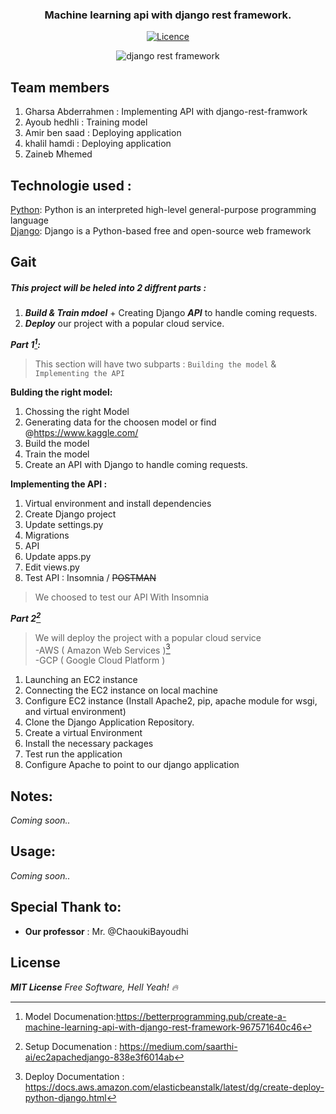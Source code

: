 <div align="center">
<h3> Machine learning api with django rest framework.</h3>

[![Licence](https://github.com/qbdq/SOA_Presentation/blob/main/)](LICENSE)

![django rest framework ](https://github.com/qbdq/SOA_Presentation/blob/main/assests/images/django_rest.png?raw=true)
</div>

## Team members

1. Gharsa Abderrahmen : Implementing API with django-rest-framwork
2. Ayoub hedhli : Training model
3. Amir ben saad : Deploying application
4. khalil hamdi : Deploying application
5. Zaineb Mhemed

## Technologie used :
[Python]: Python is an interpreted high-level general-purpose programming language    
[Django]: Django is a Python-based free and open-source web framework 



## Gait

##### This project will be heled into 2 diffrent parts :

  1. ***Build & Train mdoel*** + Creating Django ***API*** to handle coming requests.
  2. ***Deploy*** our project with a popular cloud service.

***Part 1[^1]:***

>This section will have two subparts : `Building the model` & `Implementing the API`

__Bulding the right model:__ 
 1. Chossing the right Model
 2. Generating data for the choosen model or find @https://www.kaggle.com/
 3. Build the model
 4. Train the model
 5. Create an API with Django to handle coming requests.

__Implementing the API :__
 1. Virtual environment and install dependencies
 2. Create Django project
 3. Update settings.py
 4. Migrations
 5. API
 6. Update apps.py
 7. Edit views.py
 8. Test API : Insomnia / ~~POSTMAN~~


>We choosed to test our API With Insomnia



***Part 2[^2]***

>We will deploy the project with a popular cloud service   
    -AWS ( Amazon Web Services )[^3]  
    -GCP ( Google Cloud Platform )

1) Launching an EC2 instance
2) Connecting the EC2 instance on local machine
3) Configure EC2 instance (Install Apache2, pip, apache module for wsgi, and virtual environment)
4) Clone the Django Application Repository.
5) Create a virtual Environment
6) Install the necessary packages
7) Test run the application
8) Configure Apache to point to our django application  

## Notes:
*Coming soon..*

## Usage:
*Coming soon..*


## Special Thank to:
- **Our professor** : Mr. @ChaoukiBayoudhi

## License
***MIT License***
*Free Software, Hell Yeah! 🔥*



[^1]: Model Documenation:https://betterprogramming.pub/create-a-machine-learning-api-with-django-rest-framework-967571640c46  
[^2]: Setup  Documenation  : https://medium.com/saarthi-ai/ec2apachedjango-838e3f6014ab  

[^3]: Deploy Documentation : https://docs.aws.amazon.com/elasticbeanstalk/latest/dg/create-deploy-python-django.html


[Python]: https://www.python.org/
[Django]: https://www.djangoproject.com/
